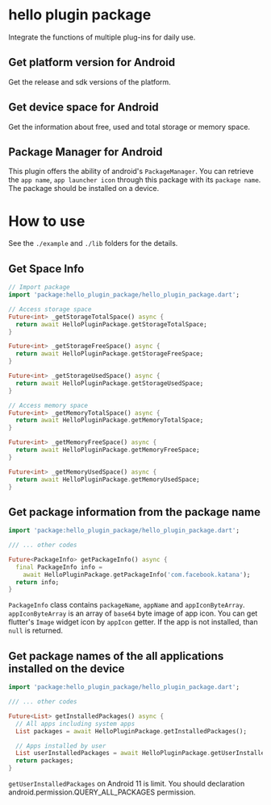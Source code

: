 # hello plugin package

Integrate the functions of multiple plug-ins for daily use.

## Get platform version for Android
Get the release and sdk versions of the platform.

## Get device space for Android
Get the information about free, used and total storage or memory space.

## Package Manager for Android

This plugin offers the ability of android's `PackageManager`.
You can retrieve the `app name`, `app launcher icon` through
this package with its `package name`. The package should be
installed on a device.

# How to use

See the `./example` and `./lib` folders for the details.

## Get Space Info

```dart
// Import package
import 'package:hello_plugin_package/hello_plugin_package.dart';

// Access storage space
Future<int> _getStorageTotalSpace() async {
  return await HelloPluginPackage.getStorageTotalSpace;
}

Future<int> _getStorageFreeSpace() async {
  return await HelloPluginPackage.getStorageFreeSpace;
}

Future<int> _getStorageUsedSpace() async {
  return await HelloPluginPackage.getStorageUsedSpace;
}

// Access memory space
Future<int> _getMemoryTotalSpace() async {
  return await HelloPluginPackage.getMemoryTotalSpace;
}

Future<int> _getMemoryFreeSpace() async {
  return await HelloPluginPackage.getMemoryFreeSpace;
}

Future<int> _getMemoryUsedSpace() async {
  return await HelloPluginPackage.getMemoryUsedSpace;
}
```


## Get package information from the package name

```dart
import 'package:hello_plugin_package/hello_plugin_package.dart';

/// ... other codes

Future<PackageInfo> getPackageInfo() async {
  final PackageInfo info =
    await HelloPluginPackage.getPackageInfo('com.facebook.katana');
  return info;
}
```

`PackageInfo` class contains `packageName`, `appName` and `appIconByteArray`.
`appIconByteArray` is an array of `base64` byte image of app icon.
You can get flutter's `Image` widget icon by `appIcon` getter.
If the app is not installed, than `null` is returned.

## Get package names of the all applications installed on the device

```dart
import 'package:hello_plugin_package/hello_plugin_package.dart';

/// ... other codes

Future<List> getInstalledPackages() async {
  // All apps including system apps
  List packages = await HelloPluginPackage.getInstalledPackages();

  // Apps installed by user
  List userInstalledPackages = await HelloPluginPackage.getUserInstalledPackages();
  return packages;
}
```

`getUserInstalledPackages` on Android 11 is limit. You should declaration android.permission.QUERY_ALL_PACKAGES permission.
